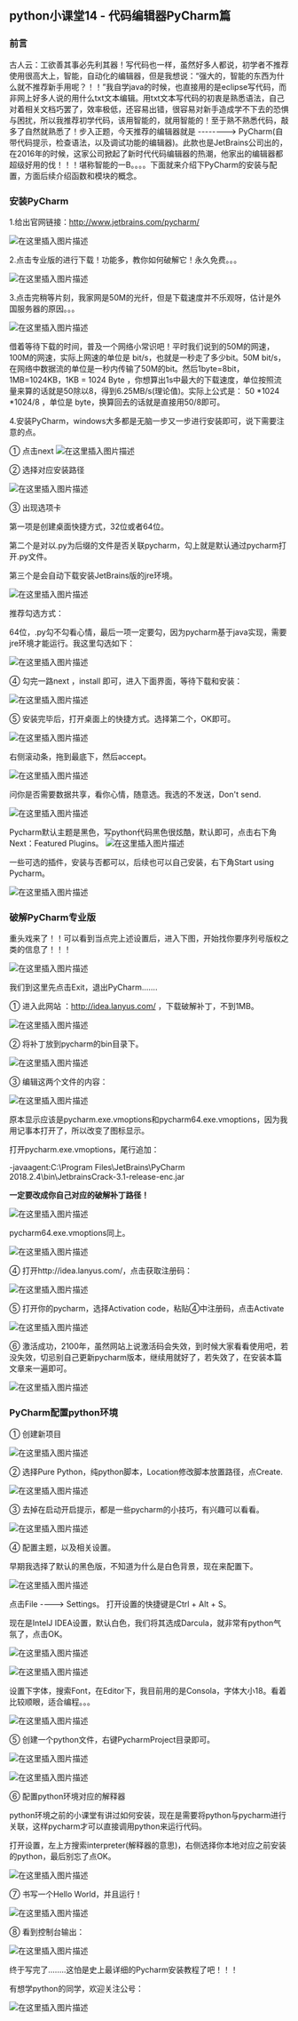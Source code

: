 ## python小课堂14 - 代码编辑器PyCharm篇

### 前言

古人云：工欲善其事必先利其器！写代码也一样，虽然好多人都说，初学者不推荐使用很高大上，智能，自动化的编辑器，但是我想说：“强大的，智能的东西为什么就不推荐新手用呢？！！”我自学java的时候，也直接用的是eclipse写代码，而非网上好多人说的用什么txt文本编辑。用txt文本写代码的初衷是熟悉语法，自己对着相关文档巧罢了，效率极低，还容易出错，很容易对新手造成学不下去的恐惧与困扰，所以我推荐初学代码，该用智能的，就用智能的！至于熟不熟悉代码，敲多了自然就熟悉了！步入正题，今天推荐的编辑器就是 --------> PyCharm(自带代码提示，检查语法，以及调试功能的编辑器)。此款也是JetBrains公司出的，在2016年的时候，这家公司掀起了新时代代码编辑器的热潮，他家出的编辑器都超级好用的伐！！！堪称智能的一B。。。。下面就来介绍下PyCharm的安装与配置，方面后续介绍函数和模块的概念。

### 安装PyCharm

1.给出官网链接：http://www.jetbrains.com/pycharm/

![在这里插入图片描述](https://img-blog.csdnimg.cn/20181201141001179.png?x-oss-process=image/watermark,type_ZmFuZ3poZW5naGVpdGk,shadow_10,text_aHR0cHM6Ly9ibG9nLmNzZG4ubmV0L3M3NDA1NTY0NzI=,size_16,color_FFFFFF,t_70)

2.点击专业版的进行下载！功能多，教你如何破解它！永久免费。。。

![在这里插入图片描述](https://img-blog.csdnimg.cn/20181201141011162.png?x-oss-process=image/watermark,type_ZmFuZ3poZW5naGVpdGk,shadow_10,text_aHR0cHM6Ly9ibG9nLmNzZG4ubmV0L3M3NDA1NTY0NzI=,size_16,color_FFFFFF,t_70)

3.点击完稍等片刻，我家网是50M的光纤，但是下载速度并不乐观呀，估计是外国服务器的原因。。。

![在这里插入图片描述](https://img-blog.csdnimg.cn/20181201141020752.png?x-oss-process=image/watermark,type_ZmFuZ3poZW5naGVpdGk,shadow_10,text_aHR0cHM6Ly9ibG9nLmNzZG4ubmV0L3M3NDA1NTY0NzI=,size_16,color_FFFFFF,t_70)

借着等待下载的时间，普及一个网络小常识吧！平时我们说到的50M的网速，100M的网速，实际上网速的单位是 bit/s，也就是一秒走了多少bit。50M bit/s，在网络中数据流的单位是一秒内传输了50M的bit。然后1byte=8bit，1MB=1024KB，1KB = 1024 Byte ，你想算出1s中最大的下载速度，单位按照流量来算的话就是50除以8，得到6.25MB/s(理论值)。实际上公式是： 50 *1024 *1024/8 ，单位是 byte，换算回去的话就是直接用50/8即可。

4.安装PyCharm，windows大多都是无脑一步又一步进行安装即可，说下需要注意的点。

① 点击next
![在这里插入图片描述](https://img-blog.csdnimg.cn/20181201141038145.png?x-oss-process=image/watermark,type_ZmFuZ3poZW5naGVpdGk,shadow_10,text_aHR0cHM6Ly9ibG9nLmNzZG4ubmV0L3M3NDA1NTY0NzI=,size_16,color_FFFFFF,t_70)

② 选择对应安装路径

![在这里插入图片描述](https://img-blog.csdnimg.cn/20181201141047350.png?x-oss-process=image/watermark,type_ZmFuZ3poZW5naGVpdGk,shadow_10,text_aHR0cHM6Ly9ibG9nLmNzZG4ubmV0L3M3NDA1NTY0NzI=,size_16,color_FFFFFF,t_70)

③ 出现选项卡

第一项是创建桌面快捷方式，32位或者64位。

第二个是对以.py为后缀的文件是否关联pycharm，勾上就是默认通过pycharm打开.py文件。

第三个是会自动下载安装JetBrains版的jre环境。

![在这里插入图片描述](https://img-blog.csdnimg.cn/20181201141059357.png?x-oss-process=image/watermark,type_ZmFuZ3poZW5naGVpdGk,shadow_10,text_aHR0cHM6Ly9ibG9nLmNzZG4ubmV0L3M3NDA1NTY0NzI=,size_16,color_FFFFFF,t_70)

推荐勾选方式：

64位，.py勾不勾看心情，最后一项一定要勾，因为pycharm基于java实现，需要jre环境才能运行。我这里勾选如下：

![在这里插入图片描述](https://img-blog.csdnimg.cn/20181201141118373.png?x-oss-process=image/watermark,type_ZmFuZ3poZW5naGVpdGk,shadow_10,text_aHR0cHM6Ly9ibG9nLmNzZG4ubmV0L3M3NDA1NTY0NzI=,size_16,color_FFFFFF,t_70)

④ 勾完一路next ，install 即可，进入下面界面，等待下载和安装：

![在这里插入图片描述](https://img-blog.csdnimg.cn/20181201141131963.png?x-oss-process=image/watermark,type_ZmFuZ3poZW5naGVpdGk,shadow_10,text_aHR0cHM6Ly9ibG9nLmNzZG4ubmV0L3M3NDA1NTY0NzI=,size_16,color_FFFFFF,t_70)

⑤ 安装完毕后，打开桌面上的快捷方式。选择第二个，OK即可。

![在这里插入图片描述](https://img-blog.csdnimg.cn/20181201141140399.png?x-oss-process=image/watermark,type_ZmFuZ3poZW5naGVpdGk,shadow_10,text_aHR0cHM6Ly9ibG9nLmNzZG4ubmV0L3M3NDA1NTY0NzI=,size_16,color_FFFFFF,t_70)

右侧滚动条，拖到最底下，然后accept。

![在这里插入图片描述](https://img-blog.csdnimg.cn/2018120114115030.png?x-oss-process=image/watermark,type_ZmFuZ3poZW5naGVpdGk,shadow_10,text_aHR0cHM6Ly9ibG9nLmNzZG4ubmV0L3M3NDA1NTY0NzI=,size_16,color_FFFFFF,t_70)

问你是否需要数据共享，看你心情，随意选。我选的不发送，Don't send.

![在这里插入图片描述](https://img-blog.csdnimg.cn/20181201141159499.png?x-oss-process=image/watermark,type_ZmFuZ3poZW5naGVpdGk,shadow_10,text_aHR0cHM6Ly9ibG9nLmNzZG4ubmV0L3M3NDA1NTY0NzI=,size_16,color_FFFFFF,t_70)

Pycharm默认主题是黑色，写python代码黑色很炫酷，默认即可，点击右下角Next：Featured Plugins。
![在这里插入图片描述](https://img-blog.csdnimg.cn/20181201141209854.png?x-oss-process=image/watermark,type_ZmFuZ3poZW5naGVpdGk,shadow_10,text_aHR0cHM6Ly9ibG9nLmNzZG4ubmV0L3M3NDA1NTY0NzI=,size_16,color_FFFFFF,t_70)

一些可选的插件，安装与否都可以，后续也可以自己安装，右下角Start using Pycharm。


![在这里插入图片描述](https://img-blog.csdnimg.cn/20181201141223147.png?x-oss-process=image/watermark,type_ZmFuZ3poZW5naGVpdGk,shadow_10,text_aHR0cHM6Ly9ibG9nLmNzZG4ubmV0L3M3NDA1NTY0NzI=,size_16,color_FFFFFF,t_70)

### 破解PyCharm专业版

重头戏来了！！可以看到当点完上述设置后，进入下图，开始找你要序列号版权之类的信息了！！！

![在这里插入图片描述](https://img-blog.csdnimg.cn/20181201141254926.png?x-oss-process=image/watermark,type_ZmFuZ3poZW5naGVpdGk,shadow_10,text_aHR0cHM6Ly9ibG9nLmNzZG4ubmV0L3M3NDA1NTY0NzI=,size_16,color_FFFFFF,t_70)

我们到这里先点击Exit，退出PyCharm.......

① 进入此网站 ：http://idea.lanyus.com/  ，下载破解补丁，不到1MB。

![在这里插入图片描述](https://img-blog.csdnimg.cn/20181201141308926.png?x-oss-process=image/watermark,type_ZmFuZ3poZW5naGVpdGk,shadow_10,text_aHR0cHM6Ly9ibG9nLmNzZG4ubmV0L3M3NDA1NTY0NzI=,size_16,color_FFFFFF,t_70)

② 将补丁放到pycharm的bin目录下。

![在这里插入图片描述](https://img-blog.csdnimg.cn/20181201141318619.png?x-oss-process=image/watermark,type_ZmFuZ3poZW5naGVpdGk,shadow_10,text_aHR0cHM6Ly9ibG9nLmNzZG4ubmV0L3M3NDA1NTY0NzI=,size_16,color_FFFFFF,t_70)

③ 编辑这两个文件的内容：

![在这里插入图片描述](https://img-blog.csdnimg.cn/20181201141326925.png?x-oss-process=image/watermark,type_ZmFuZ3poZW5naGVpdGk,shadow_10,text_aHR0cHM6Ly9ibG9nLmNzZG4ubmV0L3M3NDA1NTY0NzI=,size_16,color_FFFFFF,t_70)

原本显示应该是pycharm.exe.vmoptions和pycharm64.exe.vmoptions，因为我用记事本打开了，所以改变了图标显示。

打开pycharm.exe.vmoptions，尾行追加：

-javaagent:C:\Program Files\JetBrains\PyCharm 2018.2.4\bin\JetbrainsCrack-3.1-release-enc.jar

**一定要改成你自己对应的破解补丁路径！**


![在这里插入图片描述](https://img-blog.csdnimg.cn/20181201141345917.png?x-oss-process=image/watermark,type_ZmFuZ3poZW5naGVpdGk,shadow_10,text_aHR0cHM6Ly9ibG9nLmNzZG4ubmV0L3M3NDA1NTY0NzI=,size_16,color_FFFFFF,t_70)

pycharm64.exe.vmoptions同上。



![在这里插入图片描述](https://img-blog.csdnimg.cn/20181201141354439.png?x-oss-process=image/watermark,type_ZmFuZ3poZW5naGVpdGk,shadow_10,text_aHR0cHM6Ly9ibG9nLmNzZG4ubmV0L3M3NDA1NTY0NzI=,size_16,color_FFFFFF,t_70)

④ 打开http://idea.lanyus.com/，点击获取注册码：

![在这里插入图片描述](https://img-blog.csdnimg.cn/20181201141403192.png?x-oss-process=image/watermark,type_ZmFuZ3poZW5naGVpdGk,shadow_10,text_aHR0cHM6Ly9ibG9nLmNzZG4ubmV0L3M3NDA1NTY0NzI=,size_16,color_FFFFFF,t_70)

⑤ 打开你的pycharm，选择Activation code，粘贴④中注册码，点击Activate

![在这里插入图片描述](https://img-blog.csdnimg.cn/20181201141411675.png?x-oss-process=image/watermark,type_ZmFuZ3poZW5naGVpdGk,shadow_10,text_aHR0cHM6Ly9ibG9nLmNzZG4ubmV0L3M3NDA1NTY0NzI=,size_16,color_FFFFFF,t_70)

⑥ 激活成功，2100年，虽然网站上说激活码会失效，到时候大家看看使用吧，若没失效，切忌别自己更新pycharm版本，继续用就好了，若失效了，在安装本篇文章来一遍即可。

![在这里插入图片描述](https://img-blog.csdnimg.cn/20181201141420471.png?x-oss-process=image/watermark,type_ZmFuZ3poZW5naGVpdGk,shadow_10,text_aHR0cHM6Ly9ibG9nLmNzZG4ubmV0L3M3NDA1NTY0NzI=,size_16,color_FFFFFF,t_70)

### PyCharm配置python环境

① 创建新项目

![在这里插入图片描述](https://img-blog.csdnimg.cn/20181201141432270.png?x-oss-process=image/watermark,type_ZmFuZ3poZW5naGVpdGk,shadow_10,text_aHR0cHM6Ly9ibG9nLmNzZG4ubmV0L3M3NDA1NTY0NzI=,size_16,color_FFFFFF,t_70)

② 选择Pure Python，纯python脚本，Location修改脚本放置路径，点Create.

![在这里插入图片描述](https://img-blog.csdnimg.cn/20181201141441349.png?x-oss-process=image/watermark,type_ZmFuZ3poZW5naGVpdGk,shadow_10,text_aHR0cHM6Ly9ibG9nLmNzZG4ubmV0L3M3NDA1NTY0NzI=,size_16,color_FFFFFF,t_70)

③ 去掉在启动开启提示，都是一些pycharm的小技巧，有兴趣可以看看。

![在这里插入图片描述](https://img-blog.csdnimg.cn/20181201141449772.png?x-oss-process=image/watermark,type_ZmFuZ3poZW5naGVpdGk,shadow_10,text_aHR0cHM6Ly9ibG9nLmNzZG4ubmV0L3M3NDA1NTY0NzI=,size_16,color_FFFFFF,t_70)

④ 配置主题，以及相关设置。

早期我选择了默认的黑色版，不知道为什么是白色背景，现在来配置下。

![在这里插入图片描述](https://img-blog.csdnimg.cn/20181201141502169.png?x-oss-process=image/watermark,type_ZmFuZ3poZW5naGVpdGk,shadow_10,text_aHR0cHM6Ly9ibG9nLmNzZG4ubmV0L3M3NDA1NTY0NzI=,size_16,color_FFFFFF,t_70)

点击File ----> Settings。 打开设置的快捷键是Ctrl + Alt + S。

现在是IntelJ IDEA设置，默认白色，我们将其选成Darcula，就非常有python气氛了，点击OK。

![在这里插入图片描述](https://img-blog.csdnimg.cn/20181201141512150.png?x-oss-process=image/watermark,type_ZmFuZ3poZW5naGVpdGk,shadow_10,text_aHR0cHM6Ly9ibG9nLmNzZG4ubmV0L3M3NDA1NTY0NzI=,size_16,color_FFFFFF,t_70)

![在这里插入图片描述](https://img-blog.csdnimg.cn/20181201141517661.png?x-oss-process=image/watermark,type_ZmFuZ3poZW5naGVpdGk,shadow_10,text_aHR0cHM6Ly9ibG9nLmNzZG4ubmV0L3M3NDA1NTY0NzI=,size_16,color_FFFFFF,t_70)

设置下字体，搜索Font，在Editor下，我目前用的是Consola，字体大小18。看着比较顺眼，适合编程。。。

![在这里插入图片描述](https://img-blog.csdnimg.cn/20181201141525681.png?x-oss-process=image/watermark,type_ZmFuZ3poZW5naGVpdGk,shadow_10,text_aHR0cHM6Ly9ibG9nLmNzZG4ubmV0L3M3NDA1NTY0NzI=,size_16,color_FFFFFF,t_70)

⑤ 创建一个python文件，右键PycharmProject目录即可。

![在这里插入图片描述](https://img-blog.csdnimg.cn/20181201141533168.png?x-oss-process=image/watermark,type_ZmFuZ3poZW5naGVpdGk,shadow_10,text_aHR0cHM6Ly9ibG9nLmNzZG4ubmV0L3M3NDA1NTY0NzI=,size_16,color_FFFFFF,t_70)

![在这里插入图片描述](https://img-blog.csdnimg.cn/20181201141538672.png?x-oss-process=image/watermark,type_ZmFuZ3poZW5naGVpdGk,shadow_10,text_aHR0cHM6Ly9ibG9nLmNzZG4ubmV0L3M3NDA1NTY0NzI=,size_16,color_FFFFFF,t_70)

⑥ 配置python环境对应的解释器

python环境之前的小课堂有讲过如何安装，现在是需要将python与pycharm进行关联，这样pycharm才可以直接调用python来运行代码。

打开设置，左上方搜索interpreter(解释器的意思)，右侧选择你本地对应之前安装的python，最后别忘了点OK。

![在这里插入图片描述](https://img-blog.csdnimg.cn/20181201141548980.png?x-oss-process=image/watermark,type_ZmFuZ3poZW5naGVpdGk,shadow_10,text_aHR0cHM6Ly9ibG9nLmNzZG4ubmV0L3M3NDA1NTY0NzI=,size_16,color_FFFFFF,t_70)

⑦ 书写一个Hello World，并且运行！

![在这里插入图片描述](https://img-blog.csdnimg.cn/20181201141600676.png?x-oss-process=image/watermark,type_ZmFuZ3poZW5naGVpdGk,shadow_10,text_aHR0cHM6Ly9ibG9nLmNzZG4ubmV0L3M3NDA1NTY0NzI=,size_16,color_FFFFFF,t_70)

⑧ 看到控制台输出：

![在这里插入图片描述](https://img-blog.csdnimg.cn/20181201141610770.png?x-oss-process=image/watermark,type_ZmFuZ3poZW5naGVpdGk,shadow_10,text_aHR0cHM6Ly9ibG9nLmNzZG4ubmV0L3M3NDA1NTY0NzI=,size_16,color_FFFFFF,t_70)

终于写完了........这怕是史上最详细的Pycharm安装教程了吧！！！

有想学python的同学，欢迎关注公号：

![在这里插入图片描述](https://img-blog.csdnimg.cn/20181201141649859.png)